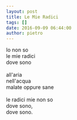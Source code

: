 ```yaml
---
layout: post
title: Le Mie Radici
tags: []
date: 2016-09-09 06:44:00
author: pietro
---
```

Io non so<br/>le mie radici<br/>dove sono<br/><br/>all'aria<br/>nell'acqua<br/>malate oppure sane<br/><br/>le radici mie non so<br/>dove sono,<br/>dove sono.

